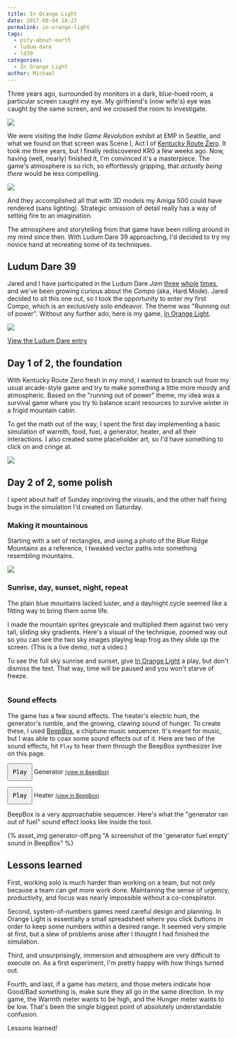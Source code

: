 ```yaml
---
title: In Orange Light
date: 2017-08-04 18:27
permalink: in-orange-light
tags:
  - pity-about-earth
  - ludum-dare
  - ld39
categories:
  - In Orange Light
author: Michael
---
```


Three years ago, surrounded by monitors in a dark, blue-hued room, a particular screen caught my eye.  My girlfriend's (now wife's) eye was caught by the same screen, and we crossed the room to investigate.

<img src="{% asset_path kr0-emp.jpg %}">

We were visiting the *Indie Game Revolution* exhibit at EMP in Seattle, and what we found on that screen was Scene I, Act I of [Kentucky Route Zero][kr0].  It took me three years, but I finally rediscovered KR0 a few weeks ago.  Now, having (well, nearly) finished it, I'm convinced it's a masterpiece.  The game's atmosphere is so rich, so effortlessly gripping, that *actually being there* would be less compelling.

<img src="{% asset_path kr0.jpg %}">

And they accomplished all that with 3D models my Amiga 500 could have rendered (sans lighting).  Strategic omission of detail really has a way of setting fire to an imagination.

The atmosphere and storytelling from that game have been rolling around in my mind since then.  With Ludum Dare 39 approaching, I'd decided to try my novice hand at recreating some of its techniques.

## Ludum Dare 39

Jared and I have participated in the Ludum Dare *Jam* [three][ld35] [whole][ld37] [times][ld38], and we've been growing curious about the *Compo* (aka, Hard Mode).  Jared decided to sit this one out, so I took the opportunity to enter my first Compo, which is an exclusively solo endeavor.  The theme was "Running out of power".  Without any further ado, here is my game, [In Orange Light][iol].

<img src="{% asset_path in-orange-light-scenery.png %}">

[View the Ludum Dare entry][ldiol]

## Day 1 of 2, the foundation

With Kentucky Route Zero fresh in my mind, I wanted to branch out from my usual arcade-style game and try to make something a little more moody and atmospheric.  Based on the "running out of power" theme, my idea was a survival game where you try to balance scant resources to survive winter in a frigid mountain cabin.

To get the math out of the way, I spent the first day implementing a basic simulation of warmth, food, fuel, a generator, heater, and all their interactions.  I also created some placeholder art, so I'd have something to click on and cringe at.

<img src="{% asset_path placeholder-art.png %}">

## Day 2 of 2, some polish

I spent about half of Sunday improving the visuals, and the other half fixing bugs in the simulation I'd created on Saturday.

### Making it mountainous

Starting with a set of rectangles, and using a photo of the Blue Ridge Mountains as a reference, I tweaked vector paths into something resembling mountains.

<img src="{% asset_path making-mountains.gif %}">

### Sunrise, day, sunset, night, repeat

<style type="text/css" rel="stylesheet">
#iol-sky-demo {
    float: right;
    padding-left: 20px;
    pointer-events: none;
}
@media (max-width: 600px) {
    #iol-sky-demo {
        float: none;
    }
    #iol-sky-demo canvas {
        margin: 0 auto;
    }
}
.clearfix:after {
    content: "";
    display: table;
    clear: both;
}
</style>

The plain blue mountains lacked luster, and a day/night cycle seemed like a fitting way to bring them some life.

<div id="iol-sky-demo"></div>

I made the mountain sprites greyscale and multiplied them against two very tall, sliding sky gradients.  Here's a visual of the technique, zoomed way out so you can see the two sky images playing leap frog as they slide up the screen. (This is a live demo, not a video.)

To see the full sky sunrise and sunset, give [In Orange Light][iol] a play, but don't dismiss the text.  That way, time will be paused and you won't starve of freeze.

<div class="clearfix"></div>

### Sound effects

The game has a few sound effects.  The heater's electric hum, the generator's rumble, and the growing, clawing sound of hunger.  To create these, I used [BeepBox][bbox], a chiptune music sequencer.  It's meant for music, but I was able to coax some sound effects out of it.  Here are two of the sound effects, hit `Play` to hear them through the BeepBox synthesizer live on this page.

<div id="sfx">
    <p>
        <button id="generator">Play</button> Generator  <small><a href="http://beepbox.co/#5s7k0l00e00t7m1a7g00j0i1r1w81445111f30222000d11000101c00023000h40000000v20214050o3000b8p1xkNVAWE6CCIdttddsB1xkn3qmrx-GabxL0">(view in BeepBox)</a></small>
    </p>
    <p>
        <button id="heater">Play</button> Heater  <small><a href="http://beepbox.co/#5s7k0l00e00t7m1a7g00j0i1r1w81445111f30222000d11000101c00023000h40000000v20214050o3000bgp1xkNVAWE6CCIdttddsB1xkn3qmrx-GabxL0">(view in BeepBox)</a></small>
    </p>
</div>

BeepBox is a very approachable sequencer.  Here's what the "generator ran out of fuel" sound effect looks like inside the tool.

{% asset_img generator-off.png "A screenshot of the 'generator fuel empty' sound in BeepBox" %}

<style>
    #sfx button {
        padding: 10px;
        text-align: center;
        font-family: monospace;
    }
</style>

<script src="{% asset_path beepbox_synth.js %}"></script>
<script>
    var generator = new beepbox.Synth("5s7k0l00e00t7m1a7g00j0i1r1w81445111f30222000d11000101c00023000h40000000v20214050o3000b8p1xkNVAWE6CCIdttddsB1xkn3qmrx-GabxL0");
    var heater = new beepbox.Synth("5s7k0l00e00t7m1a7g00j0i1r1w81445111f30222000d11000101c00023000h40000000v20214050o3000bgp1xkNVAWE6CCIdttddsB1xkn3qmrx-GabxL0");

    var genEl = document.querySelector('#generator');
    var heatEl = document.querySelector('#heater');

    genEl.addEventListener('click', function () {
        if (generator.playing) {
            genEl.classList.remove('on');
            genEl.textContent = 'Play ';
            generator.pause();
        }
        else {
            genEl.classList.add('on');
            genEl.textContent = 'Pause';
            generator.play();
        }
    });
    heatEl.addEventListener('click', function () {
        if (heater.playing) {
            heatEl.classList.remove('on');
            heatEl.textContent = 'Play ';
            heater.pause();
        }
        else {
            heatEl.classList.add('on');
            heatEl.textContent = 'Pause';
            heater.play();
        }
    });
</script>

## Lessons learned

First, working solo is much harder than working on a team, but not only because a team can get more work done.  Maintaining the sense of urgency, productivity, and focus was nearly impossible without a co-conspirator.

Second, system-of-numbers games need careful design and planning.  In Orange Light is essentially a small spreadsheet where you click buttons in order to keep some numbers within a desired range.  It seemed very simple at first, but a slew of problems arose after I *thought* I had finished the simulation.

Third, and unsurprisingly, immersion and atmosphere are very difficult to execute on.  As a first experiment, I'm pretty happy with how things turned out.

Fourth, and last, if a game has *meters*, and those meters indicate how Good/Bad something is, make sure they all go in the same direction.  In my game, the Warmth meter wants to be high, and the Hunger meter wants to be low.  That's been the single biggest point of absolutely understandable confusion.

Lessons learned!

<!-- IOL sky demo -->
<script src="https://cdnjs.cloudflare.com/ajax/libs/lodash.js/4.17.4/lodash.min.js"></script>
<script src="https://cdnjs.cloudflare.com/ajax/libs/phaser-ce/2.8.2/phaser.min.js"></script>
<script src="https://cdnjs.cloudflare.com/ajax/libs/es6-promise/4.1.1/es6-promise.min.js"></script>
<script src="https://cdnjs.cloudflare.com/ajax/libs/fetch/2.0.3/fetch.min.js"></script>
<script src="{% asset_path lib/phaser-state-transition-plugin.min.js %}"></script>
<script src="{% asset_path js/config.js %}"></script>
<script src="{% asset_path js/sim.js %}"></script>
<script src="{% asset_path js/states/boot.js %}"></script>
<script src="{% asset_path js/states/preload.js %}"></script>
<script src="{% asset_path js/states/menu.js %}"></script>
<script src="{% asset_path js/states/play.js %}"></script>
<script src="{% asset_path js/game.js %}"></script>
<script src="{% asset_path js/main.js %}"></script>
<!-- /IOL sky demo -->

[kr0]: http://kentuckyroutezero.com/
[iol]: http://scripta.co/in-orange-light/
[ldiol]: https://ldjam.com/events/ludum-dare/39/in-orange-light
[jared]: https://twitter.com/caramelcode
[ld35]: http://ludumdare.com/compo/ludum-dare-35/?action=preview&uid=91554
[ld37]: http://ludumdare.com/compo/ludum-dare-37/?action=preview&uid=91554
[ld38]: https://ldjam.com/events/ludum-dare/38/pity-about-earth
[bbox]: http://beepbox.co
